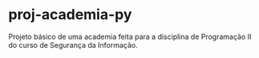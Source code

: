 # proj-academia-py
Projeto básico de uma academia feita para a disciplina de Programação II do curso de Segurança da Informação.
